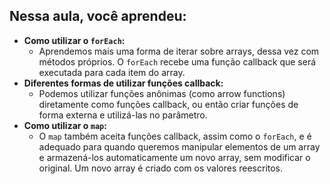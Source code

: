 ## Nessa aula, você aprendeu:

- **Como utilizar o `forEach`:**
    - Aprendemos mais uma forma de iterar sobre arrays, dessa vez com métodos próprios. O `forEach` recebe uma função callback que será executada para cada item do array.
- **Diferentes formas de utilizar funções callback:**
    - Podemos utilizar funções anônimas (como arrow functions) diretamente como funções callback, ou então criar funções de forma externa e utilizá-las no parâmetro.
- **Como utilizar o `map`:**
    - O `map` também aceita funções callback, assim como o `forEach`, e é adequado para quando queremos manipular elementos de um array e armazená-los automaticamente um novo array, sem modificar o original. Um novo array é criado com os valores reescritos.
